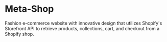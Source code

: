# Meta-Shop
Fashion e-commerce website with innovative design that utilizes Shopify's Storefront API to retrieve products, collections, cart, and checkout from a Shopify shop.
